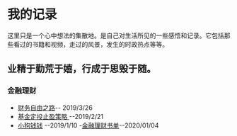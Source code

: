 # 我的记录

这里只是一个心中想法的集散地。是自己对生活所见的一些感悟和记录。它包括那些看过的书籍和视频，走过的风景，发生的时政热点等等。

## 业精于勤荒于嬉，行成于思毁于随。

### 金融理财

- [财务自由之路](https://github.com/huangyuanzhen/Look-Thinking/blob/master/%E8%B4%A2%E5%8A%A1%E8%87%AA%E7%94%B1%E4%B9%8B%E8%B7%AF.md)-- 2019/3/26
- [ 基金定投止盈策略 ](https://github.com/huangyuanzhen/Look-Thinking/blob/master/%E5%9F%BA%E9%87%91%E5%AE%9A%E6%8A%95%E6%AD%A2%E7%9B%88%E7%AD%96%E7%95%A5.md)  --2019/2/21
- [小狗钱钱](https://github.com/huangyuanzhen/myWriting/blob/master/%E5%B0%8F%E7%8B%97%E9%92%B1%E9%92%B1.md) --2019/1/10
-[金融理财书单](https://github.com/huangyuanzhen/looking-thinking/blob/master/%E9%87%91%E8%9E%8D%E6%8A%95%E8%B5%84%E4%B9%A6%E5%8D%95.md)--2020/01/04

